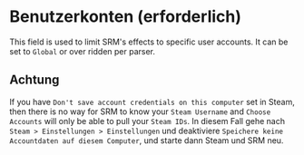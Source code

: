# Benutzerkonten (erforderlich)

This field is used to limit SRM's effects to specific user accounts. It can be set to `Global` or over ridden per parser.

## Achtung

If you have `Don't save account credentials on this computer` set in Steam, then there is no way for SRM to know your `Steam Username` and `Choose Accounts` will only be able to pull your `Steam IDs`. In diesem Fall gehe nach `Steam > Einstellungen > Einstellungen` und deaktiviere `Speichere keine Accountdaten auf diesem Computer`, und starte dann Steam und SRM neu.
